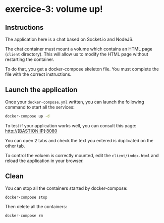 # exercice-3: volume up!

## Instructions

The application here is a chat based on Socket.io and NodeJS.

The chat container must mount a volume which contains an HTML page (`client` directory). This will allow us to modify the HTML page without restarting the container.

To do that, you get a docker-compose skeleton file. You must complete the file with the correct instructions.

## Launch the application

Once your `docker-compose.yml` written, you can launch the following command to start all the services:
```sh
docker-compose up -d
```

To test if your application works well, you can consult this page: [http://[BASTION IP]:8080](http://localhost:8080)

You can open 2 tabs and check the text you entered is duplicated on the other tab.

To control the voluem is correctly mounted, edit the `client/index.html` and reload the application in your browser.

## Clean

You can stop all the containers started by docker-compose:
```sh
docker-compose stop
```

Then delete all the containers:
```sh
docker-compose rm
```
